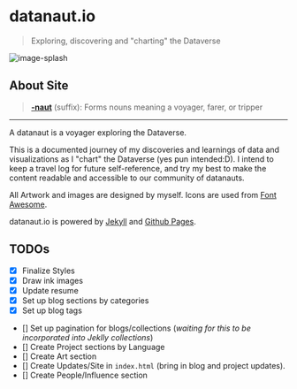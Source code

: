 # datanaut.io
>   Exploring, discovering and "charting" the Dataverse

![image-splash][]

## About Site

>   **[-naut][]** (suffix): 
>   Forms nouns meaning a voyager, farer, or tripper

------

A datanaut is a voyager exploring the Dataverse.
 
This is a documented journey of my discoveries and learnings of data and visualizations as I "chart" the Dataverse
(yes pun intended:D).  I intend to keep a travel log for future self-reference, and try my best to make the content 
readable and accessible to 
our community of datanauts.

All Artwork and images are designed by myself.  Icons are used from [Font Awesome][].

datanaut.io is powered by [Jekyll][] and [Github Pages][].  

<!-- links -->
[-naut]: http://en.wiktionary.org/wiki/-naut
[Font Awesome]: http://fortawesome.github.io/Font-Awesome/
[Jekyll]: http://jekyllrb.com/
[Github Pages]: https://pages.github.com/

[image-splash]: https://s3-us-west-1.amazonaws.com/chrisrzhou/datanaut/site/images/ink/splash.png


## TODOs
- [x] Finalize Styles
- [x] Draw ink images
- [x] Update resume
- [x] Set up blog sections by categories
- [x] Set up blog tags
- [] Set up pagination for blogs/collections (*waiting for this to be incorporated into Jeklly collections*)
- [] Create Project sections by Language
- [] Create Art section
- [] Create Updates/Site in `index.html` (bring in blog and project updates).
- [] Create People/Influence section
